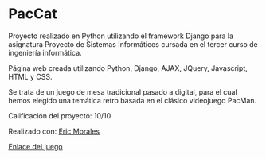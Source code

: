 # PacCat

Proyecto realizado en Python utilizando el framework Django para la asignatura Proyecto de Sistemas Informáticos cursada en el tercer curso de ingeniería informática.

Página web creada utilizando Python, Django, AJAX, JQuery, Javascript, HTML y CSS.

Se trata de un juego de mesa tradicional pasado a digital, para el cual hemos elegido una temática retro basada en el clásico videojuego PacMan.

Calificación del proyecto: 10/10

Realizado con: [Eric Morales](https://github.com/Erichgh)

[Enlace del juego](http://pac-cat.herokuapp.com/)
